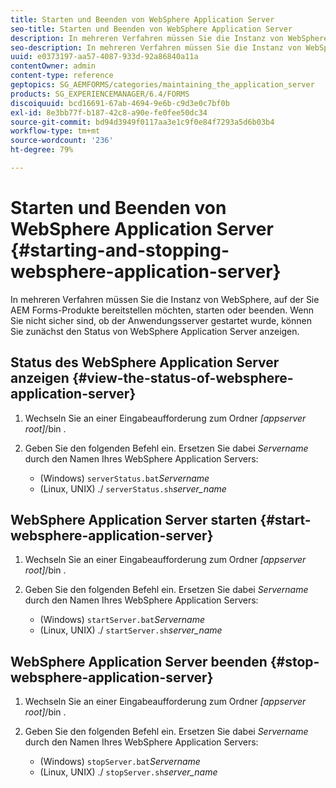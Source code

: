 ```yaml
---
title: Starten und Beenden von WebSphere Application Server
seo-title: Starten und Beenden von WebSphere Application Server
description: In mehreren Verfahren müssen Sie die Instanz von WebSphere, auf der Sie AEM Forms-Produkte bereitstellen möchten, starten oder beenden. In diesem Dokument wird beschrieben, wie Sie WebSphere Application Server starten und anhalten.
seo-description: In mehreren Verfahren müssen Sie die Instanz von WebSphere, auf der Sie AEM Forms-Produkte bereitstellen möchten, starten oder beenden. In diesem Dokument wird beschrieben, wie Sie WebSphere Application Server starten und anhalten.
uuid: e0373197-aa57-4087-933d-92a86840a11a
contentOwner: admin
content-type: reference
geptopics: SG_AEMFORMS/categories/maintaining_the_application_server
products: SG_EXPERIENCEMANAGER/6.4/FORMS
discoiquuid: bcd16691-67ab-4694-9e6b-c9d3e0c7bf0b
exl-id: 8e3bb77f-b187-42c8-a90e-fe0fee50dc34
source-git-commit: bd94d3949f0117aa3e1c9f0e84f7293a5d6b03b4
workflow-type: tm+mt
source-wordcount: '236'
ht-degree: 79%

---
```


# Starten und Beenden von WebSphere Application Server {#starting-and-stopping-websphere-application-server}

In mehreren Verfahren müssen Sie die Instanz von WebSphere, auf der Sie AEM Forms-Produkte bereitstellen möchten, starten oder beenden. Wenn Sie nicht sicher sind, ob der Anwendungsserver gestartet wurde, können Sie zunächst den Status von WebSphere Application Server anzeigen.

## Status des WebSphere Application Server anzeigen  {#view-the-status-of-websphere-application-server}

1. Wechseln Sie an einer Eingabeaufforderung zum Ordner *[appserver root]*/bin .
1. Geben Sie den folgenden Befehl ein. Ersetzen Sie dabei *Servername* durch den Namen Ihres WebSphere Application Servers:

   * (Windows) `serverStatus.bat`*Servername*
   * (Linux, UNIX) ./ `serverStatus.sh`*server_name*

## WebSphere Application Server starten {#start-websphere-application-server}

1. Wechseln Sie an einer Eingabeaufforderung zum Ordner *[appserver root]*/bin .
1. Geben Sie den folgenden Befehl ein. Ersetzen Sie dabei *Servername* durch den Namen Ihres WebSphere Application Servers:

   * (Windows) `startServer.bat`*Servername*
   * (Linux, UNIX) ./ `startServer.sh`*server_name*

## WebSphere Application Server beenden {#stop-websphere-application-server}

1. Wechseln Sie an einer Eingabeaufforderung zum Ordner *[appserver root]*/bin .
1. Geben Sie den folgenden Befehl ein. Ersetzen Sie dabei *Servername* durch den Namen Ihres WebSphere Application Servers:

   * (Windows) `stopServer.bat`*Servername*
   * (Linux, UNIX) ./ `stopServer.sh`*server_name*
